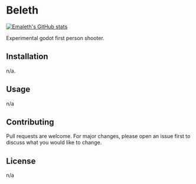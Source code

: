 # Beleth

[![Emaleth's GitHub stats](https://github-readme-stats.vercel.app/api?username=Emaleth/Beleth&count_private=true&include_all_commits=true&show_icons=true&theme=radical)](https://github.com/anuraghazra/github-readme-stats)

Experimental godot first person shooter.
<!--more-->
## Installation

n/a.


## Usage

n/a

## Contributing
Pull requests are welcome. For major changes, please open an issue first to discuss what you would like to change.


## License
n/a
